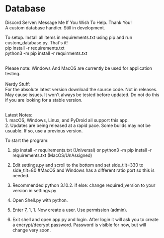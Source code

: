 # Database
Discord Server: Message Me If You Wish To Help. Thank You!
<br>A custom database handler. Still in development.

To setup. Install all items in requirements.txt using pip and run custom_database.py. That's it!
<br>pip install -r requirements.txt
<br>python3 -m pip install -r requirments.txt

<br>Please note: Windows And MacOS are currently be used for application testing.
<br><br>Nerdy Stuff:<br>For the absolute latest version download the source code. Not in releases. May cause issues. It won't always be tested before updated. Do not do this if you are looking for a stable version.

<br>Latest Notes:<br>1. macOS, Windows, Linux, and PyDroid all support this app.
<br>2. Updates are being released at a rapid pace. Some builds may not be usuable. If so, use a previous version.

To start the program:
1. pip install -r requirements.txt (Universal) or python3 -m pip install -r requirements.txt (MacOS/UnAssigned)

2. Edit settings.py and scroll to the bottom and set side_tilt=330 to side_tilt=80
#MacOS and Windows has a different ratio port so this is needed.

3. Recommended python 3.10.2. if else: change required_version to your version in settings.py

4. Open Shell.py with python.

5. Enter 7, 1, 1. Now create a user. Use permission (admin).

6. Exit shell and open app.py and login. After login it will ask you to create a encrypt/decrypt password. Password is visible for now, but will change very soon.
